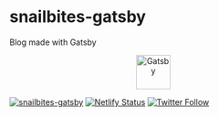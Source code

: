 # snailbites-gatsby

Blog made with Gatsby 

<p align="center">
  <a href="https://www.gatsbyjs.org">
    <img alt="Gatsby" src="https://www.gatsbyjs.org/monogram.svg" width="60" />
  </a>
</p>

[![snailbites-gatsby](https://img.shields.io/endpoint?url=https://dashboard.cypress.io/badge/simple/wfozh5/master&style=flat&logo=cypress)](https://dashboard.cypress.io/projects/wfozh5/runs)
[![Netlify Status](https://api.netlify.com/api/v1/badges/c95bf86f-a29b-4bd3-a7f3-c8c08772b032/deploy-status)](https://app.netlify.com/sites/snailbites/deploys)
[![Twitter Follow](https://img.shields.io/twitter/follow/snailbites.svg?style=social)](https://twitter.com/snailbites) 